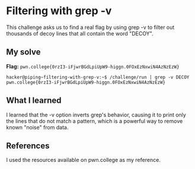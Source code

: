 # Filtering with grep -v
This challenge asks us to find a real flag by using grep -v to filter out thousands of decoy lines that all contain the word "DECOY".

## My solve
**Flag:** `pwn.college{0rzI3-iFjwrBGdLpiUpW9-higgn.0FOxEzNxwiN4AzNzEzW}`


```
hacker@piping~filtering-with-grep-v:~$ /challenge/run | grep -v DECOY
pwn.college{0rzI3-iFjwrBGdLpiUpW9-higgn.0FOxEzNxwiN4AzNzEzW}

```

## What I learned
I learned that the -v option inverts grep's behavior, causing it to print only the lines that do not match a pattern, which is a powerful way to remove known "noise" from data.

## References 
I used the resources available on pwn.college as my reference.
